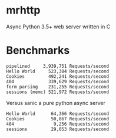 # mrhttp
Async Python 3.5+ web server written in C

# Benchmarks

```
pipelined     3,939,751 Requests/second
Hello World     523,384 Requests/second
Cookies         492,241 Requests/second
404             339,629 Requests/second
form parsing    231,255 Requests/second
sessions (memc) 521,972 Requests/second
```

Versus sanic a pure python async server

```
Hello World      64,366 Requests/second
Cookies          50,867 Requests/second
404               9,256 Requests/second
sessions         29,053 Requests/second
```
